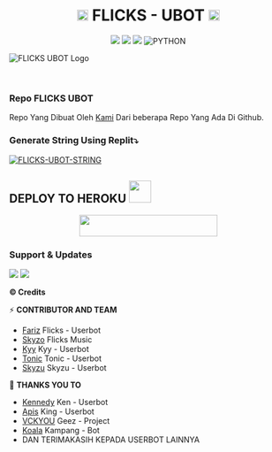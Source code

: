 <h1 align="center"><img src="./resources/extras/kenn.gif" width="20px">    FLICKS - UBOT    <img src="./resources/extras/kenn.gif" width="20px"></h1>

<p align="center">
    <a href="https://github.com/fjgaming212/Flicks-Userbot/commits/Flicks-Userbot"><img src="https://img.shields.io/github/last-commit/fjgaming212/Flicks-Userbot?color=ff0000&logo=github&logoColor=ffffff&style=for-the-badge" /></a>
    <a href="https://github.com/fjgaming212/Flicks-Userbot"> <img src="https://img.shields.io/github/repo-size/fjgaming212/Flicks-Userbot?logo=github&style=for-the-badge" /></a>
    <a href="https://pypi.org/project/Telethon/"><img src="https://img.shields.io/pypi/v/telethon?color=important&label=telethon&logo=python&logoColor=brightgreen&style=for-the-badge" /></a>
    <img alt="PYTHON" src="https://img.shields.io/badge/PYTHON-v3.9.6-purple?style=for-the-badge&logo=appveyor"/>
    </p>
    

![FLICKS UBOT Logo](https://telegra.ph/file/2663014fea2ec59f955f8.jpg)

<p align="center">&nbsp;</p>

### Repo FLICKS UBOT
Repo Yang Dibuat Oleh [Kami](https://t.me/devoloperflicks/32) Dari beberapa Repo Yang Ada Di Github. 


### Generate String Using Replit⤵️

[![FLICKS-UBOT-STRING](https://replit.com/badge/github/@fjgaming212/Flicks-Userbot)](https://replit.com/@fjgaming212/StringSession#main.py)


## DEPLOY TO HEROKU <img src="./resources/extras/Kenpurple.gif" width="40px">
<p align="center"><a href="https://heroku.com/deploy?template=https://github.com/fjgaming212/Flicks-Userbot/tree/Flicks-Userbot"> <img src="https://img.shields.io/badge/Deploy%20To%20Heroku-purple?style=flat&logo=heroku" width="250" height="38.60" /></a></p>


### Support & Updates 
<a href="https://t.me/FlicksSupport"><img src="https://img.shields.io/badge/Join-Group%20Support-red.svg?style=for-the-badge&logo=Telegram"></a> <a href="https://t.me/SadRoomsInfo"><img src="https://img.shields.io/badge/Join-Updates%20Channel-white.svg?style=for-the-badge&logo=Telegram"></a>


  <b>© Credits</b></summary>


⚡ **CONTRIBUTOR AND TEAM**
*   [Fariz](https://github.com/fjgaming212/Flicks-Userbot)    Flicks - Userbot
*   [Skyzo](https://github.com/ridho17-ind/XBot-Music)     Flicks Music
*   [Kyy](http://github.com/muhammadrizky16/Kyy-Userbot)    Kyy - Userbot
*   [Tonic](http://github.com/Tonic990/Tonic-User)    Tonic - Userbot
*   [Skyzu](https://github.com/Skyzu/Skyzu-Userbot)     Skyzu - Userbot

🔰 **THANKS YOU TO**
*   [Kennedy](https://github.com/KennedyProject/KEN-UBOT)    Ken - Userbot
*   [Apis](https://github.com/apisuserbot/King-Userbot)     King - Userbot
*   [VCKYOU](https://github.com/Vckyou/Geez-Project)    Geez - Project 
*   [Koala](https://github.com/ManusiaRakitan/Kampang-Bot)    Kampang - Bot
*   DAN TERIMAKASIH KEPADA USERBOT LAINNYA <img src="./resources/extras/kennn.gif" width="10px">
